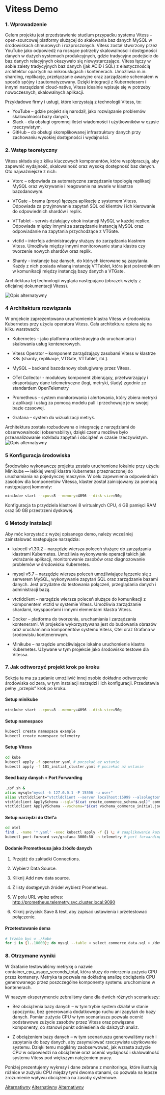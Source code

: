 # Vitess Demo

### 1. Wprowadzenie
Celem projektu jest przedstawienie studium przypadku systemu Vitess – open-sourcowej
platformy służącej do skalowania baz danych MySQL w środowiskach chmurowych i rozproszonych. Vitess został stworzony przez YouTube jako odpowiedź na rosnące potrzeby skalowalności i dostępności danych w dużych systemach produkcyjnych, gdzie tradycyjne podejście
do baz danych relacyjnych okazywało się niewystarczające.
Vitess łączy w sobie zalety tradycyjnych baz danych (jak ACID i SQL) z elastycznością architektur opartych na mikrousługach i kontenerach. Umożliwia m.in. sharding, replikację, przełączanie awaryjne oraz zarządzanie schematem w sposób spójny i zautomatyzowany. Dzięki
integracji z Kubernetesem i innymi narzędziami cloud-native, Vitess idealnie wpisuje się w
potrzeby nowoczesnych, skalowalnych aplikacji.

Przykładowe firmy i usługi, które korzystają z technologii Vitess, to:
- YouTube – gdzie projekt się narodził, jako rozwiązanie problemów skalowalności bazy
danych,
- Slack – dla obsługi ogromnej ilości wiadomości i użytkowników w czasie rzeczywistym,
- GitHub – do obsługi skomplikowanej infrastruktury danych przy zachowaniu wysokiej
dostępności i wydajności.

### 2. Wstęp teoretyczny
Vitess składa się z kilku kluczowych komponentów, które współpracują, aby zapewnić wydajność, skalowalność oraz wysoką dostępność baz danych. Oto najważniejsze z nich:

- Vtorc – odpowiada za automatyczne zarządzanie topologią replikacji MySQL oraz wykrywanie i reagowanie na awarie w klastrze bazodanowym.

- VTGate – brama (proxy) łącząca aplikacje z systemem Vitess. Odpowiada za przyjmowanie zapytań SQL od klientów i ich kierowanie do odpowiednich shardów i replik.

- VTTablet – serwis działający obok instancji MySQL w każdej replice. Odpowiada między innymi za zarządzanie instancją MySQL oraz odpowiadanie na zapytania przychodzące z VTGate.

- vtctld – interfejs administracyjny służący do zarządzania klastrem Vitess. Umożliwia między innymi monitorowanie stanu klastra czy tworzenie nowych shardów oraz replik.

- Shardy – instancje baz danych, do których kierowane są zapytania. Każdy z nich posiada własną instancję VTTablet, która jest pośrednikiem w komunikacji między instancją bazy danych a VTGate.

Architektura tej technologii wygląda następująco (obrazek wzięty z oficjalnej dokumentacji Vitess).

![Opis alternatywny](img/architecture.png)

### 4 Architektura rozwiązania
W projekcie zaprezentowano uruchomienie klastra Vitess w środowisku Kubernetes przy
użyciu operatora Vitess.
Cała architektura opiera się na kilku warstwach:

- Kubernetes – jako platforma orkiestracyjna do uruchamiania i skalowania usług kontenerowych.

- Vitess Operator – komponent zarządzający zasobami Vitess w klastrze K8s (shardy, replikacje, VTGate, VTTablet, itd.).

- MySQL – backend bazodanowy obsługiwany przez Vitess.

- OTel Collector -  modułowy komponent zbierający, przetwarzający i eksportujący dane telemetryczne (logi, metryki, ślady) zgodnie ze standardem OpenTelemetry

- Prometheus - system monitorowania i alertowania, który zbiera metryki z aplikacji i usług za pomocą modelu pull i przechowuje je w swojej bazie czasowej.

- Grafana – system do wizualizacji metryk.

Architektura została rozbudowana o integrację z narzędziami do obserwowalności (observability), dzięki czemu możliwe było przeanalizowanie rozkładu zapytań i obciążeń w czasie rzeczywistym.
![Opis alternatywny](img/arch.jpg)

### 5  Konfiguracja środowiska

Środowisko wykonawcze projektu zostało uruchomione lokalnie przy użyciu Minikube — lekkiej wersji klastra Kubernetes przeznaczonej do uruchamiania na pojedynczej maszynie.
W celu zapewnienia odpowiednich zasobów dla komponentów Vitessa, klaster został zainicjowany za pomocą następującej komendy:
```bash
minikube start --cpus=8 --memory=4096 --disk-size=50g
```
Konfiguracja ta przydziela klastrowi 8 wirtualnych CPU, 4 GB pamięci RAM oraz 50 GB przestrzeni dyskowej.

### 6 Metody instalacji
Aby móc korzystać z wyżej opisanego demo, należy wcześniej zainstalować następujące narzędzia:

- kubectl v1.30.2 – narzędzie wiersza poleceń służące do zarządzania klastrami Kubernetes. Umożliwia wykonywanie operacji takich jak wdrażanie aplikacji, monitorowanie zasobów oraz diagnozowanie problemów w środowisku Kubernetes.

- mysql v5.7 – narzędzie wiersza poleceń umożliwiające łączenie się z serwerem MySQL, wykonywanie zapytań SQL oraz zarządzanie bazami danych. Jest przydatne do testowania połączeń, przeglądania danych i administracji bazą.

- vtctldclient – narzędzie wiersza poleceń służące do komunikacji z komponentem vtctld w systemie Vitess. Umożliwia zarządzanie shardami, keyspace’ami i innymi elementami klastra Vitess.

- Docker – platforma do tworzenia, uruchamiania i zarządzania kontenerami. W projekcie wykorzystywana jest do budowania obrazów oraz uruchamiania komponentów systemu Vitess, Otel oraz Grafana w środowisku kontenerowym.

- Minikube – narzędzie umożliwiające lokalne uruchomienie klastra Kubernetes. Używane w tym projekcie jako środowisko testowe dla Vitessa.

### 7. Jak odtworzyć projekt krok po kroku
Sekcja ta ma za zadanie umożliwić innej osobie dokładne odtworzenie środowiska od zera,
w tym instalacji narzędzi i ich konfiguracji. Przedstawia pełny „przepis” krok po kroku.

#### Setup minikube
```bash
minikube start --cpus=8 --memory=4096 --disk-size=50g
```

#### Setup namespace
```bash
kubectl create namespace example
kubectl create namespace telemetry
```

#### Setup Vitess
```bash
cd kube
kubectl apply -f operator.yaml # poczekać aż wstanie
kubectl apply -f 101_initial_cluster.yaml # poczekać aż wstanie
```

#### Seed bazy danych + Port Forwarding
```bash
./pf.sh &
alias mysql="mysql -h 127.0.0.1 -P 15306 -u user"
alias vtctldclient="vtctldclient --server localhost:15999 --alsologtostderr"
vtctldclient ApplySchema --sql="$(cat create_commerce_schema.sql)" commerce
vtctldclient ApplyVSchema --vschema="$(cat vschema_commerce_initial.json)" commerce
```

#### Setup narzędzi do Otel'a
```bash
cd otel
find . -name '*.yaml' -exec kubectl apply -f {} \; # zaaplikowanie kazdego pliku yaml
kubectl port-forward svc/grafana 3000:80 -n telemetry # port forwarding grafany
```

#### Dodanie Prometheusa jako źródło danych
1. Przejdź do zakładki Connections.

2. Wybierz Data Source.

3. Kliknij Add new data source.

4. Z listy dostępnych źródeł wybierz Prometheus.

5. W polu URL wpisz adres: http://prometheus.telemetry.svc.cluster.local:9090

6. Kliknij przycisk Save & test, aby zapisać ustawienia i przetestować połączenie.

#### Przetestowanie dema
```bash
# trzeba byc w ./kube
for i in {1..10000}; do mysql --table < select_commerce_data.sql > /dev/null; done
```

### 8. Otrzymane wyniki
W Grafanie testowaliśmy metrykę o nazwie container_cpu_usage_seconds_total, która służy do mierzenia zużycia CPU przez kontenery. Metryka ta pozwala na dokładną analizę obciążenia CPU generowanego przez poszczególne komponenty systemu uruchomione w kontenerach.

W naszym eksperymencie zebraliśmy dane dla dwóch różnych scenariuszy:

- Bez obciążenia bazy danych – w tym trybie system działał w stanie spoczynku, bez generowania dodatkowego ruchu ani zapytań do bazy danych. Pomiar zużycia CPU w tym scenariuszu pozwala ocenić podstawowe zużycie zasobów przez Vitess oraz powiązane komponenty, co stanowi punkt odniesienia do dalszych analiz.

- Z obciążeniem bazy danych – w tym scenariuszu generowaliśmy ruch i zapytania do bazy danych, aby zasymulować rzeczywiste użytkowanie systemu. Dzięki temu mogliśmy zaobserwować, jak wzrasta zużycie CPU w odpowiedzi na obciążenie oraz ocenić wydajność i skalowalność systemu Vitess pod większym natężeniem pracy.

Poniżej prezentujemy wykresy i dane zebrane z monitoringu, które ilustrują różnice w zużyciu CPU między tymi dwoma stanami, co pozwala na lepsze zrozumienie wpływu obciążenia na zasoby systemowe.

[Alternatiwny](img/metric.png)
[Alternatiwny](img/withoutStress.png)
[Alternatiwny](img/withStress.png)






